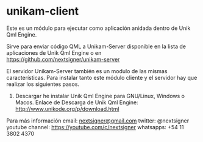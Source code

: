# unikam-client

Este es un módulo para ejecutar como aplicación anidada dentro de Unik 
Qml Engine.

Sirve para enviar código QML a Unikam-Server disponible en
la lista de aplicaciones de Unik Qml Engine o en https://github.com/nextsigner/unikam-server


El servidor Unikam-Server también es un modulo de las mismas características.
Para instalar tanto este módulo cliente y el servidor hay que realizar 
los siguientes pasos.

1) Descargar he instalar Unik Qml Engine para GNU/Linux, Windows o 
Macos.
Enlace de Descarga de Unik Qml Engine: 
http://www.unikode.org/p/download.html

Para más información
email: nextsigner@gmail.com
twitter: @nextsigner
youtube channel: https://youtube.com/c/nextsigner
whatsapps: +54 11 3802 4370
